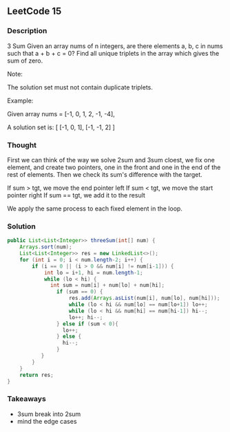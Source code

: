 ## LeetCode 15

### Description
3 Sum
Given an array nums of n integers, are there elements a, b, c in nums such that a + b + c = 0? Find all unique triplets in the array which gives the sum of zero.

Note:

The solution set must not contain duplicate triplets.

Example:

Given array nums = [-1, 0, 1, 2, -1, -4],

A solution set is:
[
  [-1, 0, 1],
  [-1, -1, 2]
]

### Thought
First we can think of the way we solve 2sum and 3sum cloest, we fix one element, and create two pointers, one in the front and one in the end of the rest of elements. Then we check its sum's difference with the target.

If sum > tgt, we move the end pointer left
If sum < tgt, we move the start pointer right
If sum == tgt, we add it to the result

We apply the same process to each fixed element in the loop.

### Solution
```java
public List<List<Integer>> threeSum(int[] num) {
    Arrays.sort(num);
    List<List<Integer>> res = new LinkedList<>();
    for (int i = 0; i < num.length-2; i++) {
        if (i == 0 || (i > 0 && num[i] != num[i-1])) {
            int lo = i+1, hi = num.length-1;
            while (lo < hi) {
              int sum = num[i] + num[lo] + num[hi];
                if (sum == 0) {
                    res.add(Arrays.asList(num[i], num[lo], num[hi]));
                    while (lo < hi && num[lo] == num[lo+1]) lo++;
                    while (lo < hi && num[hi] == num[hi-1]) hi--;
                    lo++; hi--;
                } else if (sum < 0){
                  lo++;
                } else {
                  hi--;
                }
           }
        }
    }
    return res;
}
```

### Takeaways
* 3sum break into 2sum
* mind the edge cases
